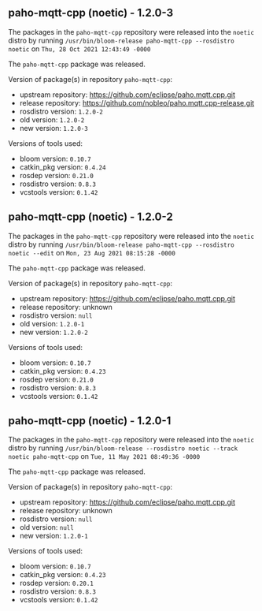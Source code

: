 ## paho-mqtt-cpp (noetic) - 1.2.0-3

The packages in the `paho-mqtt-cpp` repository were released into the `noetic` distro by running `/usr/bin/bloom-release paho-mqtt-cpp --rosdistro noetic` on `Thu, 28 Oct 2021 12:43:49 -0000`

The `paho-mqtt-cpp` package was released.

Version of package(s) in repository `paho-mqtt-cpp`:

- upstream repository: https://github.com/eclipse/paho.mqtt.cpp.git
- release repository: https://github.com/nobleo/paho.mqtt.cpp-release.git
- rosdistro version: `1.2.0-2`
- old version: `1.2.0-2`
- new version: `1.2.0-3`

Versions of tools used:

- bloom version: `0.10.7`
- catkin_pkg version: `0.4.24`
- rosdep version: `0.21.0`
- rosdistro version: `0.8.3`
- vcstools version: `0.1.42`


## paho-mqtt-cpp (noetic) - 1.2.0-2

The packages in the `paho-mqtt-cpp` repository were released into the `noetic` distro by running `/usr/bin/bloom-release paho-mqtt-cpp --rosdistro noetic --edit` on `Mon, 23 Aug 2021 08:15:28 -0000`

The `paho-mqtt-cpp` package was released.

Version of package(s) in repository `paho-mqtt-cpp`:

- upstream repository: https://github.com/eclipse/paho.mqtt.cpp.git
- release repository: unknown
- rosdistro version: `null`
- old version: `1.2.0-1`
- new version: `1.2.0-2`

Versions of tools used:

- bloom version: `0.10.7`
- catkin_pkg version: `0.4.23`
- rosdep version: `0.21.0`
- rosdistro version: `0.8.3`
- vcstools version: `0.1.42`


## paho-mqtt-cpp (noetic) - 1.2.0-1

The packages in the `paho-mqtt-cpp` repository were released into the `noetic` distro by running `/usr/bin/bloom-release --rosdistro noetic --track noetic paho-mqtt-cpp` on `Tue, 11 May 2021 08:49:36 -0000`

The `paho-mqtt-cpp` package was released.

Version of package(s) in repository `paho-mqtt-cpp`:

- upstream repository: https://github.com/eclipse/paho.mqtt.cpp.git
- release repository: unknown
- rosdistro version: `null`
- old version: `null`
- new version: `1.2.0-1`

Versions of tools used:

- bloom version: `0.10.7`
- catkin_pkg version: `0.4.23`
- rosdep version: `0.20.1`
- rosdistro version: `0.8.3`
- vcstools version: `0.1.42`


